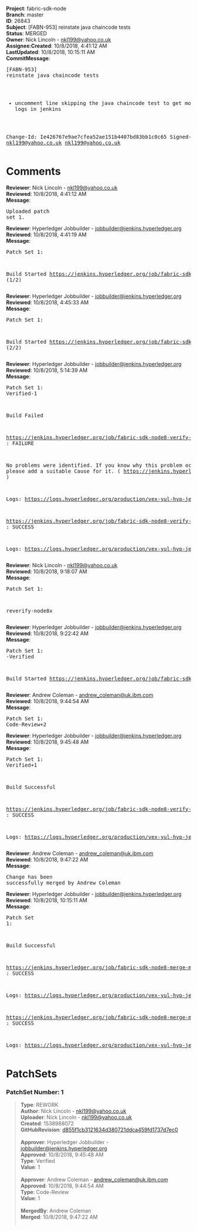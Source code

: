 <strong>Project</strong>: fabric-sdk-node</br><strong>Branch</strong>: master<br><strong>ID</strong>: 26843<br><strong>Subject</strong>: [FABN-953] reinstate java chaincode tests<br><strong>Status</strong>: MERGED<br><strong>Owner</strong>: Nick Lincoln - nkl199@yahoo.co.uk<br><strong>Assignee</strong>:<strong>Created</strong>: 10/8/2018, 4:41:12 AM<br><strong>LastUpdated</strong>: 10/8/2018, 10:15:11 AM<br><strong>CommitMessage</strong>:<br><pre>[FABN-953] reinstate java chaincode tests

- uncomment line skipping the java chaincode test to get more detailed logs in jenkins

Change-Id: Ie426767e9ae7cfea52ae151b4407bd83bb1c0c65
Signed-off-by: nkl199@yahoo.co.uk <nkl199@yahoo.co.uk>
</pre><h1>Comments</h1><strong>Reviewer</strong>: Nick Lincoln - nkl199@yahoo.co.uk<br><strong>Reviewed</strong>: 10/8/2018, 4:41:12 AM<br><strong>Message</strong>: <pre>Uploaded patch set 1.</pre><strong>Reviewer</strong>: Hyperledger Jobbuilder - jobbuilder@jenkins.hyperledger.org<br><strong>Reviewed</strong>: 10/8/2018, 4:41:19 AM<br><strong>Message</strong>: <pre>Patch Set 1:

Build Started https://jenkins.hyperledger.org/job/fabric-sdk-node8-verify-master-s390x/521/ (1/2)</pre><strong>Reviewer</strong>: Hyperledger Jobbuilder - jobbuilder@jenkins.hyperledger.org<br><strong>Reviewed</strong>: 10/8/2018, 4:45:33 AM<br><strong>Message</strong>: <pre>Patch Set 1:

Build Started https://jenkins.hyperledger.org/job/fabric-sdk-node8-verify-master-x86_64/543/ (2/2)</pre><strong>Reviewer</strong>: Hyperledger Jobbuilder - jobbuilder@jenkins.hyperledger.org<br><strong>Reviewed</strong>: 10/8/2018, 5:14:39 AM<br><strong>Message</strong>: <pre>Patch Set 1: Verified-1

Build Failed 

https://jenkins.hyperledger.org/job/fabric-sdk-node8-verify-master-s390x/521/ : FAILURE

No problems were identified. If you know why this problem occurred, please add a suitable Cause for it. ( https://jenkins.hyperledger.org/job/fabric-sdk-node8-verify-master-s390x/521/ )

Logs: https://logs.hyperledger.org/production/vex-yul-hyp-jenkins-3/fabric-sdk-node8-verify-master-s390x/521

https://jenkins.hyperledger.org/job/fabric-sdk-node8-verify-master-x86_64/543/ : SUCCESS

Logs: https://logs.hyperledger.org/production/vex-yul-hyp-jenkins-3/fabric-sdk-node8-verify-master-x86_64/543</pre><strong>Reviewer</strong>: Nick Lincoln - nkl199@yahoo.co.uk<br><strong>Reviewed</strong>: 10/8/2018, 9:18:07 AM<br><strong>Message</strong>: <pre>Patch Set 1:

reverify-node8x</pre><strong>Reviewer</strong>: Hyperledger Jobbuilder - jobbuilder@jenkins.hyperledger.org<br><strong>Reviewed</strong>: 10/8/2018, 9:22:42 AM<br><strong>Message</strong>: <pre>Patch Set 1: -Verified

Build Started https://jenkins.hyperledger.org/job/fabric-sdk-node8-verify-master-x86_64/544/</pre><strong>Reviewer</strong>: Andrew Coleman - andrew_coleman@uk.ibm.com<br><strong>Reviewed</strong>: 10/8/2018, 9:44:54 AM<br><strong>Message</strong>: <pre>Patch Set 1: Code-Review+2</pre><strong>Reviewer</strong>: Hyperledger Jobbuilder - jobbuilder@jenkins.hyperledger.org<br><strong>Reviewed</strong>: 10/8/2018, 9:45:48 AM<br><strong>Message</strong>: <pre>Patch Set 1: Verified+1

Build Successful 

https://jenkins.hyperledger.org/job/fabric-sdk-node8-verify-master-x86_64/544/ : SUCCESS

Logs: https://logs.hyperledger.org/production/vex-yul-hyp-jenkins-3/fabric-sdk-node8-verify-master-x86_64/544</pre><strong>Reviewer</strong>: Andrew Coleman - andrew_coleman@uk.ibm.com<br><strong>Reviewed</strong>: 10/8/2018, 9:47:22 AM<br><strong>Message</strong>: <pre>Change has been successfully merged by Andrew Coleman</pre><strong>Reviewer</strong>: Hyperledger Jobbuilder - jobbuilder@jenkins.hyperledger.org<br><strong>Reviewed</strong>: 10/8/2018, 10:15:11 AM<br><strong>Message</strong>: <pre>Patch Set 1:

Build Successful 

https://jenkins.hyperledger.org/job/fabric-sdk-node8-merge-master-x86_64/179/ : SUCCESS

Logs: https://logs.hyperledger.org/production/vex-yul-hyp-jenkins-3/fabric-sdk-node8-merge-master-x86_64/179

https://jenkins.hyperledger.org/job/fabric-sdk-node8-merge-master-s390x/174/ : SUCCESS

Logs: https://logs.hyperledger.org/production/vex-yul-hyp-jenkins-3/fabric-sdk-node8-merge-master-s390x/174</pre><h1>PatchSets</h1><h3>PatchSet Number: 1</h3><blockquote><strong>Type</strong>: REWORK<br><strong>Author</strong>: Nick Lincoln - nkl199@yahoo.co.uk<br><strong>Uploader</strong>: Nick Lincoln - nkl199@yahoo.co.uk<br><strong>Created</strong>: 1538988072<br><strong>GitHubRevision</strong>: [d855f1cb3121634d380721ddca459fd1737d7ec0](https://github.com/hyperledger/fabric-sdk-node/commit/d855f1cb3121634d380721ddca459fd1737d7ec0)<br><br><strong>Approver</strong>: Hyperledger Jobbuilder - jobbuilder@jenkins.hyperledger.org<br><strong>Approved</strong>: 10/8/2018, 9:45:48 AM<br><strong>Type</strong>: Verified<br><strong>Value</strong>: 1<br><br><strong>Approver</strong>: Andrew Coleman - andrew_coleman@uk.ibm.com<br><strong>Approved</strong>: 10/8/2018, 9:44:54 AM<br><strong>Type</strong>: Code-Review<br><strong>Value</strong>: 1<br><br><strong>MergedBy</strong>: Andrew Coleman<br><strong>Merged</strong>: 10/8/2018, 9:47:22 AM<br><br></blockquote>